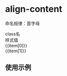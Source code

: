 # align-content


<script setup>
import { useData } from 'vitepress'
import { ref } from 'vue'

const { page } = useData()

const list = ref([
  ["ac-n" , "align-content: normal;"],
  ["ac-c" , "align-content: center;"],
  ["ac-fs" , "align-content: flex-start;"],
  ["ac-fe" , "align-content: flex-end;"],
  ["ac-sb" , "align-content: space-between;"],
  ["ac-sa" , "align-content: space-around;"],
  ["ac-se" , "align-content: sspace-evenly;"],
  ["ac-s" , "align-content: stretch;"],
  ["ac-b" , "align-content: baseline;"],
])
</script>

命名规律：首字母
 
<div class="a-flex a-row a-jc-sb a-border-b a-h-30"  >
  <div class="a-flex-1">class名</div>
  <div class="a-flex-1">样式值</div>
</div>
<div class=" a-flex-1 " style="overflow-y:auto;max-height: 300px">
  <div class="a-flex a-row a-ai-c a-jc-sb a-border-b a-min-h-30" v-for="(item, index) in list" :key="index" >
    <div class="a-flex-1">{{item[0]}}</div>
    <div class="a-flex-1">{{item[1]}}</div>
  </div>
</div>

## 使用示例

